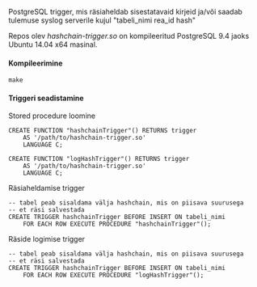 PostgreSQL trigger, mis räsiaheldab sisestatavaid kirjeid ja/või
saadab tulemuse syslog serverile kujul "tabeli_nimi rea_id hash"

Repos olev *hashchain-trigger.so* on kompileeritud PostgreSQL 9.4 jaoks
Ubuntu 14.04 x64 masinal.

#### Kompileerimine

    make

#### Triggeri seadistamine

Stored procedure loomine

    CREATE FUNCTION "hashchainTrigger"() RETURNS trigger
    	AS '/path/to/hashchain-trigger.so'
    	LANGUAGE C;

    CREATE FUNCTION "logHashTrigger"() RETURNS trigger
    	AS '/path/to/hashchain-trigger.so'
    	LANGUAGE C;

Räsiaheldamise trigger

    -- tabel peab sisaldama välja hashchain, mis on piisava suurusega
    -- et räsi salvestada
    CREATE TRIGGER hashchainTrigger BEFORE INSERT ON tabeli_nimi
    	FOR EACH ROW EXECUTE PROCEDURE "hashchainTrigger"();


Räside logimise trigger

    -- tabel peab sisaldama välja hashchain, mis on piisava suurusega
    -- et räsi salvestada
    CREATE TRIGGER hashchainTrigger BEFORE INSERT ON tabeli_nimi
    	FOR EACH ROW EXECUTE PROCEDURE "logHashTrigger"();


